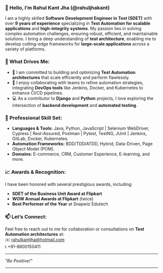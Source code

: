 ### 👋 Hello, I’m Rahul Kant Jha (@rahuljhakant)

I am a highly skilled **Software Development Engineer in Test (SDET)** with over **9 years of experience** specializing in **Test Automation for scalable applications** and **high-integrity systems**. My passion lies in solving complex automation challenges, ensuring robust, efficient, and maintainable solutions. I bring a deep understanding of **test architecture**, enabling me to develop cutting-edge frameworks for **large-scale applications** across a variety of platforms.

### 🚀 What Drives Me:
- 🌟 I am committed to building and optimizing **Test Automation architectures** that scale efficiently and perform flawlessly.
- 🤝 I enjoy collaborating with teams to refine automation strategies, integrating **DevOps tools** like Jenkins, Docker, and Kubernetes to enhance CI/CD pipelines.
- 💻 As a contributor to **Django** and **Python** projects, I love exploring the intersection of **backend development** and **automated testing**.

### 💼 Professional Skill Set:
- **Languages & Tools:** Java, Python, JavaScript | Selenium WebDriver, Cypress | Rest-Assured, Postman | Pytest, TestNG, JUnit | Jenkins, GitLab, Docker, Kubernetes.
- **Automation Frameworks:** BDD/TDD/ATDD, Hybrid, Data-Driven, Page Object Model (POM).
- **Domains:** E-commerce, CRM, Customer Experience, E-learning, and more.

### 📈 Awards & Recognition:
I have been honored with several prestigious awards, including:
- **SDET of the Business Unit Award at Flipkart**
- **WOW Annual Awards at Flipkart** (twice)
- **Best Performer of the Year** at Snapwiz Edutech

### 📫 Let’s Connect:
Feel free to reach out to me for collaboration or consultations on **Test Automation architectures** at:  
✉️ [rahulkantjha@hotmail.com](mailto:rahulkantjha@hotmail.com)  
📞 +91-8800150411

---

_"Be Positive!"_

---
